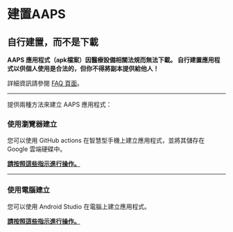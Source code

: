 # 建置AAPS

## 自行建置，而不是下載

**AAPS 應用程式（apk檔案）因醫療設備相關法規而無法下載。 自行建置應用程式以供個人使用是合法的，但你不得將副本提供給他人！**

詳細資訊請參閱 [FAQ 頁面](../UsefulLinks/FAQ.md)。

---

提供兩種方法來建立 AAPS 應用程式：

### 使用瀏覽器建立

您可以使用 GitHub actions 在智慧型手機上建立應用程式，並將其儲存在 Google 雲端硬碟中。

**[請按照這些指示進行操作。](./BrowserBuild.md)**

----

### 使用電腦建立

您可以使用 Android Studio 在電腦上建立應用程式。

**[請按照這些指示進行操作。](./ComputerBuild.md)**

